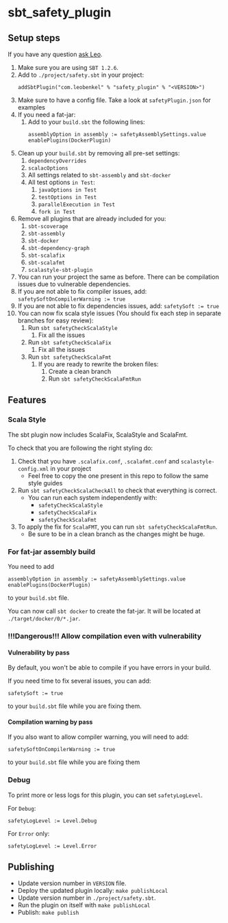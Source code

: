 # sbt_safety_plugin

## Setup steps

If you have any question [ask Leo](https://github.com/leobenkel).

1. Make sure you are using `SBT 1.2.6`.
1. Add to `./project/safety.sbt` in your project:
    ```
    addSbtPlugin("com.leobenkel" % "safety_plugin" % "<VERSION>")
    ```
1. Make sure to have a config file. Take a look at `safetyPlugin.json` for examples
1. If you need a fat-jar:
     1. Add to your `build.sbt` the following lines:
         ```
         assemblyOption in assembly := safetyAssemblySettings.value
         enablePlugins(DockerPlugin)
         ```
1. Clean up your `build.sbt` by removing all pre-set settings:
     1. `dependencyOverrides`
     1. `scalacOptions`
     1. All settings related to `sbt-assembly` and `sbt-docker`
     1. All test options `in Test`: 
        1. `javaOptions in Test`
        1. `testOptions in Test`
        1. `parallelExecution in Test`
        1. `fork in Test`
1. Remove all plugins that are already included for you:
     1. `sbt-scoverage`
     1. `sbt-assembly`
     1. `sbt-docker`
     1. `sbt-dependency-graph`
     1. `sbt-scalafix`
     1. `sbt-scalafmt`
     1. `scalastyle-sbt-plugin`
1. You can run your project the same as before. There can be compilation issues due to vulnerable dependencies.
1. If you are not able to fix compiler issues, add: `safetySoftOnCompilerWarning := true`
1. If you are not able to fix dependencies issues, add: `safetySoft := true`
1. You can now fix scala style issues (You should fix each step in separate branches for easy review):
    1. Run `sbt safetyCheckScalaStyle`
        1. Fix all the issues
    1. Run `sbt safetyCheckScalaFix`
        1. Fix all the issues
    1. Run `sbt safetyCheckScalaFmt`
        1. If you are ready to rewrite the broken files:
            1. Create a clean branch
            1. Run `sbt safetyCheckScalaFmtRun`

## Features

### Scala Style

The sbt plugin now includes ScalaFix, ScalaStyle and ScalaFmt.

To check that you are following the right styling do:
1. Check that you have `.scalafix.conf`, `.scalafmt.conf` and `scalastyle-config.xml` in your project
   * Feel free to copy the one present in this repo to follow the same style guides
2. Run `sbt safetyCheckScalaCheckAll` to check that everything is correct.
    * You can run each system independently with: 
        * `safetyCheckScalaStyle`
        * `safetyCheckScalaFix`
        * `safetyCheckScalaFmt`
3. To apply the fix for `ScalaFMT`, you can run `sbt safetyCheckScalaFmtRun`. 
    * Be sure to be in a clean branch as the changes might be huge.
    
### For fat-jar assembly build

You need to add 
```
assemblyOption in assembly := safetyAssemblySettings.value
enablePlugins(DockerPlugin)
```

to your `build.sbt` file.

You can now call `sbt docker` to create the fat-jar. It will be located at `./target/docker/0/*.jar`.

### !!!Dangerous!!! Allow compilation even with vulnerability

#### Vulnerability by pass

By default, you won't be able to compile if you have errors in your build.

If you need time to fix several issues, you can add:
```
safetySoft := true
```

to your `build.sbt` file while you are fixing them.

#### Compilation warning by pass

If you also want to allow compiler warning, you will need to add:

```
safetySoftOnCompilerWarning := true
```

to your `build.sbt` file while you are fixing them

### Debug

To print more or less logs for this plugin, you can set `safetyLogLevel`.

For `Debug`:

```
safetyLogLevel := Level.Debug
```

For `Error` only:

```
safetyLogLevel := Level.Error
```

## Publishing

* Update version number in `VERSION` file.
* Deploy the updated plugin locally: `make publishLocal`
* Update version number in `./project/safety.sbt`. 
* Run the plugin on itself with `make publishLocal`
* Publish: `make publish`

